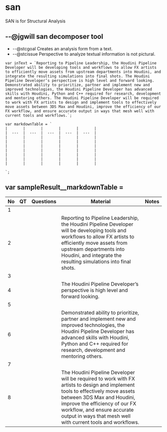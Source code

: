 # san
SAN is for Structural Analysis

## --@jgwill san decomposer tool

* --@stcgoal Creates an analysis form from a text.
* --@stcissue Perspective to analyze textual information is not pictural.

```nodejs
var inText = `Reporting to Pipeline Leadership, the Houdini Pipeline Developer will be developing tools and workflows to allow FX artists to efficiently move assets from upstream departments into Houdini, and integrate the resulting simulations into final shots. The Houdini Pipeline Developer’s perspective is high level and forward looking. Demonstrated ability to prioritize, partner and implement new and improved technologies, the Houdini Pipeline Developer has advanced skills with Houdini, Python and C++ required for research, development and mentoring others. The Houdini Pipeline Developer will be required to work with FX artists to design and implement tools to effectively move assets between 3DS Max and Houdini, improve the efficiency of our FX workflow, and ensure accurate output in ways that mesh well with current tools and workflows.`;

var markdownTable = `
|       |       |       |       |       |
|  ---  |  ---  |  ---  |  ---  |  ---  |
|       |       |       |       |       |
|       |       |       |       |       |
|       |       |       |       |       |
|       |       |       |       |       |
|       |       |       |       |       |
|       |       |       |       |       |
|       |       |       |       |       |

`;
```

## var sampleResult__markdownTable =

|   No    |  QT     |   Questions    |  Material     |  Notes     |
|  ---  |  ---  |  ---  |  ---  |  ---  |
|   1    |       |       |       |       |
|   2    |       |       | Reporting to Pipeline Leadership, the Houdini Pipeline Developer will be developing tools and workflows to allow FX artists to efficiently move assets from upstream departments into Houdini, and integrate the resulting simulations into final shots.      |       |
|   3    |       |       |       |       |
|   4    |       |        | The Houdini Pipeline Developer’s perspective is high level and forward looking.      |       |
|   5    |       |       |       |       |
|   6    |       |       | Demonstrated ability to prioritize, partner and implement new and improved technologies, the Houdini Pipeline Developer has advanced skills with Houdini, Python and C++ required for research, development and mentoring others.      |       |
|   7    |       |       |       |       |
|   8    |       |       | The Houdini Pipeline Developer will be required to work with FX artists to design and implement tools to effectively move assets between 3DS Max and Houdini, improve the efficiency of our FX workflow, and ensure accurate output in ways that mesh well with current tools and workflows.      |       |
  